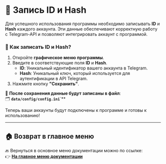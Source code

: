 # 📝 Запись ID и Hash

Для успешного использования программы необходимо записывать **ID** и **Hash** каждого аккаунта. Эти данные обеспечивают
корректную работу с Telegram-API и позволяют интегрировать аккаунт с программой.

### 🔹 Как записать ID и Hash?

1. Откройте **графическое меню программы**.
2. Введите в соответствующие поля **ID** и **Hash**.
    - **ID**: Уникальный идентификатор вашего аккаунта в Telegram.
    - **Hash**: Уникальный ключ, который используется для аутентификации в API Telegram.
3. Нажмите кнопку **"Сохранить"**.

📌 **После сохранения данные будут записаны в файл**:  
🗂 **`data/config/config.ini`**`**

Теперь ваши аккаунты будут подключены к программе и готовы к использованию!

---

## 🏠 Возврат в главное меню

🔙 Вернуться в основное меню документации можно по ссылке:  
👉 **[На главное меню документации](https://github.com/pyadrus/TelegramMaster_Commentator/blob/master/doc/doc.md)**
